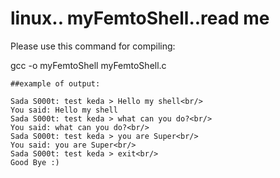 # linux.. myFemtoShell..read me

Please use this command for compiling:

gcc -o myFemtoShell myFemtoShell.c
```
##example of output:

Sada S000t: test keda > Hello my shell<br/>
You said: Hello my shell
Sada S000t: test keda > what can you do?<br/>
You said: what can you do?<br/>
Sada S000t: test keda > you are Super<br/>
You said: you are Super<br/>
Sada S000t: test keda > exit<br/>
Good Bye :) 
